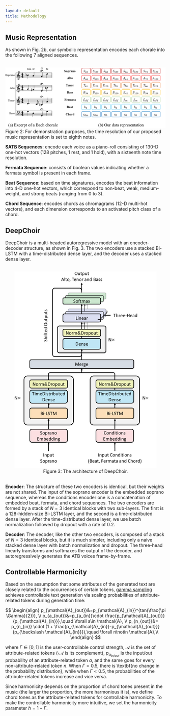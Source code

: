 ```yaml
---
layout: default
title: Methodology
---
```


<script src="https://cdn.mathjax.org/mathjax/latest/MathJax.js?config=TeX-AMS-MML_HTMLorMML" type="text/javascript"></script>
<script type="text/x-mathjax-config">
    MathJax.Hub.Config({
        tex2jax: {
        skipTags: ['script', 'noscript', 'style', 'textarea', 'pre'],
        inlineMath: [['$','$']]
        }
    });
</script>

## Music Representation

As shown in Fig. 2b, our symbolic representation encodes each chorale into the following 7 aligned sequences.

<br>
<center><img src="figs/fig2.png" alt="fig2" style="zoom:80%"></center>
Figure 2: For demonstration purposes, the time resolution of our proposed music representation is set to eighth notes.
<br>

**SATB Sequences**: encode each voice as a piano-roll consisting of 130-D one-hot vectors (128 pitches, 1 rest, and 1 hold), with a sixteenth note time resolution.

**Fermata Sequence**: consists of boolean values indicating whether a fermata symbol is present in each frame.

**Beat Sequence**: based on time signatures, encodes the beat information into 4-D one-hot vectors, which correspond to non-beat, weak, medium-weight, and strong beats (ranging from 0 to 3).

**Chord Sequence**: encodes chords as chromagrams (12-D multi-hot vectors), and each dimension corresponds to an activated pitch class of a chord.

## DeepChoir

DeepChoir is a multi-headed autoregressive model with an encoder-decoder structure, as shown in Fig. 3. The two encoders use a stacked Bi-LSTM with a time-distributed dense layer, and the decoder uses a stacked dense layer.

<br>
<center><img src="figs/fig3.png" alt="fig3" style="zoom:60%"></center>
<center>Figure 3: The architecture of DeepChoir.</center>
<br>

**Encoder**: The structure of these two encoders is identical, but their weights are not shared. The input of the soprano encoder is the embedded soprano sequence, whereas the conditions encoder one is a concatenation of embedded beat, fermata, and chord sequences. The two encoders are formed by a stack of $N=3$ identical blocks with two sub-layers. The first is a 128-hidden-size Bi-LSTM layer, and the second is a time-distributed dense layer. After the time-distributed dense layer, we use batch normalization followed by dropout with a rate of 0.2.

**Decoder**: The decoder, like the other two encoders, is composed of a stack of $N=3$ identical blocks, but it is much simpler, including only a naive stacked dense layer with batch normalization and dropout. The three-head linearly transforms and softmaxes the output of the decoder, and autoregressively generates the ATB voices frame-by-frame.

## Controllable Harmonicity

Based on the assumption that some attributes of the generated text are closely related to the occurrences of certain tokens, [gamma sampling](https://arxiv.org/pdf/2205.06036.pdf) achieves controllable text generation via scaling probabilities of attribute-related tokens during generation time:

$$
\begin{align}
    p_{\mathcal{A}_{out}}&=p_{\mathcal{A}_{in}}^{tan(\frac{\pi \Gamma}{2})}, \\
    p_{a_{out}}&=p_{a_{in}}\cdot \frac{p_{\mathcal{A}_{out}}}{p_{\mathcal{A}_{in}}},\quad \forall a\in \mathcal{A}, \\
    p_{n_{out}}&= p_{n_{in}} \cdot (1 + \frac{p_{\mathcal{A}_{in}}-p_{\mathcal{A}_{out}}}{p_{\backslash \mathcal{A}_{in}}}),\quad \forall n\notin \mathcal{A},\\
\end{align}
$$

where $\Gamma\in[0,1]$ is the user-controllable control strength, $\mathcal{A}$ is the set of attribute-related tokens (${\backslash \mathcal{A}}$ is its complement), $p_{a_{in/out}}$ is the input/out probability of an attribute-related token $a$, and the same goes for every non-attribute-related token $n$. When $\Gamma=0.5$, there is \textbf{no change in the probability distribution}, while when $\Gamma<0.5$, the probabilities of the attribute-related tokens increase and vice versa.

Since harmonicity depends on the proportion of chord tones present in the music (the larger the proportion, the more harmonious it is), we define chord tones as the attribute-related tokens for controllable harmonicity. To make the controllable harmonicity more intuitive, we set the harmonicity parameter $h=1-\Gamma$.
